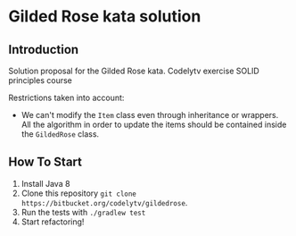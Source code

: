 # Gilded Rose kata solution

## Introduction

Solution proposal for the Gilded Rose kata. 
Codelytv exercise SOLID principles course

Restrictions taken into account:
* We can't modify the `Item` class even through inheritance or wrappers. All the algorithm in order to update the items should be contained inside the `GildedRose` class.  

## How To Start

1. Install Java 8
2. Clone this repository `git clone https://bitbucket.org/codelytv/gildedrose`.
3. Run the tests with `./gradlew test`
4. Start refactoring!
